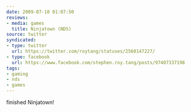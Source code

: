 ```yaml
---
date: 2009-07-10 01:07:50
reviews:
- media: games
  title: Ninjatown (NDS)
source: twitter
syndicated:
- type: twitter
  url: https://twitter.com/roytang/statuses/2560147227/
- type: facebook
  url: https://www.facebook.com/stephen.roy.tang/posts/97407337198
tags:
- gaming
- nds
- games
---
```


finished Ninjatown!